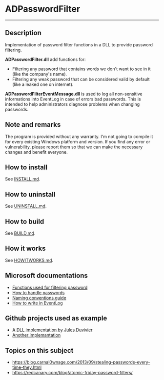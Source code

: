 # ADPasswordFilter
---

## Description

Implementation of password filter functions in a DLL to provide password filtering.

**ADPasswordFilter.dll** add functions for:
- Filtering any password that contains words we don't want to see in it (like the company's name).
- Filtering any weak password that can be considered valid by default (like a leaked one on internet).

**ADPasswordFilterEventMessage.dll** is used to log all non-sensitive informations into EventLog in case of errors bad passwords. This is intended to help administrators diagnose problems when changing passwords.

## Note and remarks

The program is provided without any warranty.
I'm not going to compile it for every existing Windows platform and version.
If you find any error or vulnerability, please report them so that we can make the necessary changes and benefit everyone.

## How to install

See [INSTALL.md](.\INSTALL.md).

## How to uninstall

See [UNINSTALL.md](.\UNINSTALL.md).

## How to build

See [BUILD.md](.\BUILD.md).

## How it works

See [HOWITWORKS.md](.\HOWITWORKS.md).

## Microsoft documentations
- [Functions used for filtering password](https://learn.microsoft.com/da-dk/windows/win32/secmgmt/management-functions#password-filter-functions)
- [How to handle passwords](https://learn.microsoft.com/en-us/windows/win32/secbp/handling-passwords)
- [Naming conventions guide](https://learn.microsoft.com/en-us/dotnet/standard/design-guidelines/names-of-assemblies-and-dlls)
- [How to write in EventLog](https://learn.microsoft.com/en-us/windows/win32/eventlog/reporting-an-event)

## Github projects used as example
- [A DLL implementation by Jules Duvivier](https://github.com/julesduvivier/PasswordFilter/blob/master/PasswordFilter/dllmain.cpp)
- [Another implemantation](https://github.com/fblz/PassFilter/blob/master/PassFilter/PassFilter.cpp)

## Topics on this subject
- https://blog.carnal0wnage.com/2013/09/stealing-passwords-every-time-they.html
- https://redcanary.com/blog/atomic-friday-password-filters/

